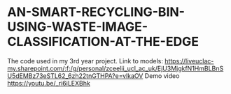 # AN-SMART-RECYCLING-BIN-USING-WASTE-IMAGE-CLASSIFICATION-AT-THE-EDGE
The code used in my 3rd year project.
Link to models:
https://liveuclac-my.sharepoint.com/:f:/g/personal/zceelii_ucl_ac_uk/EjU3MjgkfN1HmBLBnSU5dEMBz73eSTL62_6zh22tnGTHPA?e=vlkaOV
Demo video
https://youtu.be/_ri6iLEXBhk
